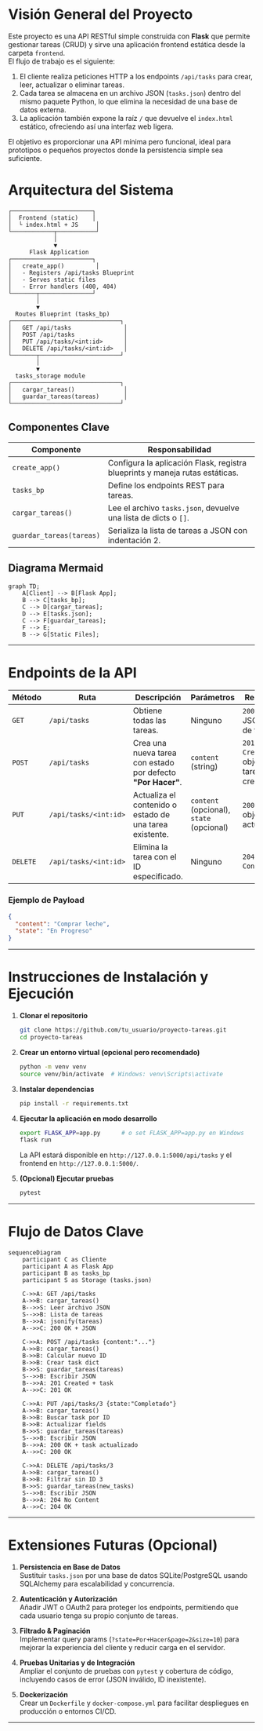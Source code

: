 # Visión General del Proyecto
Este proyecto es una API RESTful simple construida con **Flask** que permite gestionar tareas (CRUD) y sirve una aplicación frontend estática desde la carpeta `frontend`.  
El flujo de trabajo es el siguiente:

1. El cliente realiza peticiones HTTP a los endpoints `/api/tasks` para crear, leer, actualizar o eliminar tareas.
2. Cada tarea se almacena en un archivo JSON (`tasks.json`) dentro del mismo paquete Python, lo que elimina la necesidad de una base de datos externa.
3. La aplicación también expone la raíz `/` que devuelve el `index.html` estático, ofreciendo así una interfaz web ligera.

El objetivo es proporcionar una API mínima pero funcional, ideal para prototipos o pequeños proyectos donde la persistencia simple sea suficiente.



# Arquitectura del Sistema
```
┌───────────────────────┐
│  Frontend (static)    │
│  └ index.html + JS     │
└────────────┬───────────┘
             │
             ▼
      Flask Application
┌───────────────────────┐
│   create_app()         │
│   - Registers /api/tasks Blueprint
│   - Serves static files
│   - Error handlers (400, 404)
└───────┬───────────────┘
        │
        ▼
  Routes Blueprint (tasks_bp)
┌───────────────────────────────┐
│   GET /api/tasks               │
│   POST /api/tasks              │
│   PUT /api/tasks/<int:id>      │
│   DELETE /api/tasks/<int:id>   │
└───────┬───────────────────────┘
        │
        ▼
  tasks_storage module
┌───────────────────────────────┐
│   cargar_tareas()              │
│   guardar_tareas(tareas)       │
└───────────────────────────────┘
```

## Componentes Clave

| Componente | Responsabilidad |
|------------|-----------------|
| `create_app()` | Configura la aplicación Flask, registra blueprints y maneja rutas estáticas. |
| `tasks_bp` | Define los endpoints REST para tareas. |
| `cargar_tareas()` | Lee el archivo `tasks.json`, devuelve una lista de dicts o `[]`. |
| `guardar_tareas(tareas)` | Serializa la lista de tareas a JSON con indentación 2. |

## Diagrama Mermaid
```mermaid
graph TD;
    A[Client] --> B[Flask App];
    B --> C[tasks_bp];
    C --> D[cargar_tareas];
    D --> E[tasks.json];
    C --> F[guardar_tareas];
    F --> E;
    B --> G[Static Files];
```

---

# Endpoints de la API
| Método | Ruta | Descripción | Parámetros | Respuesta |
|--------|------|-------------|------------|-----------|
| `GET` | `/api/tasks` | Obtiene todas las tareas. | Ninguno | `200 OK`, JSON array de tareas. |
| `POST` | `/api/tasks` | Crea una nueva tarea con estado por defecto **"Por Hacer"**. | `content` (string) | `201 Created`, objeto de la tarea creada. |
| `PUT` | `/api/tasks/<int:id>` | Actualiza el contenido o estado de una tarea existente. | `content` (opcional), `state` (opcional) | `200 OK`, objeto actualizado. |
| `DELETE` | `/api/tasks/<int:id>` | Elimina la tarea con el ID especificado. | Ninguno | `204 No Content`. |

### Ejemplo de Payload
```json
{
  "content": "Comprar leche",
  "state": "En Progreso"
}
```

---

# Instrucciones de Instalación y Ejecución
1. **Clonar el repositorio**  
   ```bash
   git clone https://github.com/tu_usuario/proyecto-tareas.git
   cd proyecto-tareas
   ```

2. **Crear un entorno virtual (opcional pero recomendado)**  
   ```bash
   python -m venv venv
   source venv/bin/activate  # Windows: venv\Scripts\activate
   ```

3. **Instalar dependencias**  
   ```bash
   pip install -r requirements.txt
   ```

4. **Ejecutar la aplicación en modo desarrollo**  
   ```bash
   export FLASK_APP=app.py      # o set FLASK_APP=app.py en Windows
   flask run
   ```
   La API estará disponible en `http://127.0.0.1:5000/api/tasks` y el frontend en `http://127.0.0.1:5000/`.

5. **(Opcional) Ejecutar pruebas**  
   ```bash
   pytest
   ```

---

# Flujo de Datos Clave
```mermaid
sequenceDiagram
    participant C as Cliente
    participant A as Flask App
    participant B as tasks_bp
    participant S as Storage (tasks.json)

    C->>A: GET /api/tasks
    A->>B: cargar_tareas()
    B-->>S: Leer archivo JSON
    S-->>B: Lista de tareas
    B-->>A: jsonify(tareas)
    A-->>C: 200 OK + JSON

    C->>A: POST /api/tasks {content:"..."}
    A->>B: cargar_tareas()
    B->>B: Calcular nuevo ID
    B->>B: Crear task dict
    B->>S: guardar_tareas(tareas)
    S-->>B: Escribir JSON
    B-->>A: 201 Created + task
    A-->>C: 201 OK

    C->>A: PUT /api/tasks/3 {state:"Completado"}
    A->>B: cargar_tareas()
    B->>B: Buscar task por ID
    B->>B: Actualizar fields
    B->>S: guardar_tareas(tareas)
    S-->>B: Escribir JSON
    B-->>A: 200 OK + task actualizado
    A-->>C: 200 OK

    C->>A: DELETE /api/tasks/3
    A->>B: cargar_tareas()
    B->>B: Filtrar sin ID 3
    B->>S: guardar_tareas(new_tasks)
    S-->>B: Escribir JSON
    B-->>A: 204 No Content
    A-->>C: 204 OK
```

---

# Extensiones Futuras (Opcional)

1. **Persistencia en Base de Datos**  
   Sustituir `tasks.json` por una base de datos SQLite/PostgreSQL usando SQLAlchemy para escalabilidad y concurrencia.

2. **Autenticación y Autorización**  
   Añadir JWT o OAuth2 para proteger los endpoints, permitiendo que cada usuario tenga su propio conjunto de tareas.

3. **Filtrado & Paginación**  
   Implementar query params (`?state=Por+Hacer&page=2&size=10`) para mejorar la experiencia del cliente y reducir carga en el servidor.

4. **Pruebas Unitarias y de Integración**  
   Ampliar el conjunto de pruebas con `pytest` y cobertura de código, incluyendo casos de error (JSON inválido, ID inexistente).

5. **Dockerización**  
   Crear un `Dockerfile` y `docker-compose.yml` para facilitar despliegues en producción o entornos CI/CD.

---